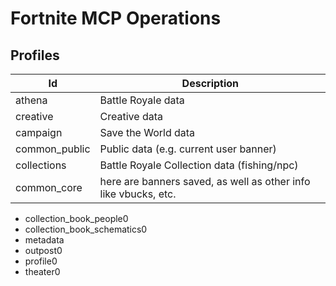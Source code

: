 # Fortnite MCP Operations

## Profiles

| Id | Description |
| --- | --- |
| athena | Battle Royale data |
| creative | Creative data |
| campaign | Save the World data |
| common_public | Public data (e.g. current user banner) |
| collections | Battle Royale Collection data (fishing/npc) |
| common_core | here are banners saved, as well as other info like vbucks, etc. |

- collection_book_people0
- collection_book_schematics0
- metadata
- outpost0
- profile0
- theater0
